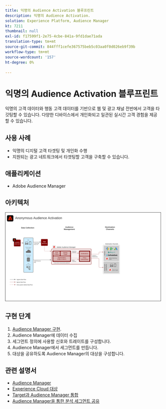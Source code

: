 ```yaml
---
title: 익명의 Audience Activation 블루프린트
description: 익명의 Audience Activation.
solution: Experience Platform, Audience Manager
kt: 7211
thumbnail: null
exl-id: f17599f1-2e75-4cbe-841a-9fd1dae71ada
translation-type: tm+mt
source-git-commit: 844fff1cefe367575beb5c03aa0f0d026eb9f39b
workflow-type: tm+mt
source-wordcount: '157'
ht-degree: 0%

---
```


# 익명의 Audience Activation 블루프린트

익명의 고객 데이터와 행동 고객 데이터를 기반으로 웹 및 광고 채널 전반에서 고객을 타깃팅할 수 있습니다. 다양한 디바이스에서 개인화되고 일관된 실시간 고객 경험을 제공할 수 있습니다.

## 사용 사례

* 익명의 디지털 고객 타겟팅 및 개인화 수행
* 지원되는 광고 네트워크에서 타겟팅할 고객을 구축할 수 있습니다.

## 애플리케이션

* Adobe Audience Manager

## 아키텍처

<img src="assets/aam.svg" alt="익명 Audience Activation 시나리오를 위한 참조 아키텍처" style="border:1px solid #4a4a4a" />

## 구현 단계

<!-- These steps should link to help. -->

1. [Audience Manager 구현](https://experienceleague.corp.adobe.com/docs/audience-manager/user-guide/implementation-integration-guides/implement-audience-manager.html?lang=en#implementation-integration-guides).
1. Audience Manager에 데이터 수집
1. 세그먼트 정의에 사용할 신호와 트레이트를 구성합니다.
1. Audience Manager에서 세그먼트를 만듭니다.
1. 대상을 공유하도록 Audience Manager의 대상을 구성합니다.

## 관련 설명서

* [Audience Manager](https://experienceleague.adobe.com/docs/audience-manager.html?lang=en)
* [Experience Cloud 대상](https://experienceleague.adobe.com/docs/core-services/interface/audiences/audience-library.html)
* [Target과 Audience Manager 통합](https://experienceleague.adobe.com/docs/audience-manager/user-guide/implementation-integration-guides/integration-other-solutions/aam-target-integration.html)
* [Audience Manager을 통한 분석 세그먼트 공유](https://experienceleague.adobe.com/docs/analytics/components/segmentation/segmentation-workflow/seg-publish.html)
